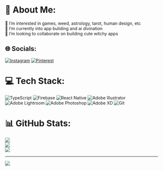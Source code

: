 # 💫 About Me:
👀 I’m interested in games, weed, astrology, tarot, human design, etc<br>🌱 I’m currently into app buliding and ai divination<br>💞️ I’m looking to collaborate on building cute witchy apps


## 🌐 Socials:
[![Instagram](https://img.shields.io/badge/Instagram-%23E4405F.svg?logo=Instagram&logoColor=white)](https://instagram.com/cayla.rae) [![Pinterest](https://img.shields.io/badge/Pinterest-%23E60023.svg?logo=Pinterest&logoColor=white)](https://pinterest.com/caylabeanz) 

# 💻 Tech Stack:
![TypeScript](https://img.shields.io/badge/typescript-%23007ACC.svg?style=for-the-badge&logo=typescript&logoColor=white) ![Firebase](https://img.shields.io/badge/firebase-%23039BE5.svg?style=for-the-badge&logo=firebase) ![React Native](https://img.shields.io/badge/react_native-%2320232a.svg?style=for-the-badge&logo=react&logoColor=%2361DAFB) ![Adobe Illustrator](https://img.shields.io/badge/adobe%20illustrator-%23FF9A00.svg?style=for-the-badge&logo=adobe%20illustrator&logoColor=white) ![Adobe Lightroom](https://img.shields.io/badge/Adobe%20Lightroom-31A8FF.svg?style=for-the-badge&logo=Adobe%20Lightroom&logoColor=white) ![Adobe Photoshop](https://img.shields.io/badge/adobe%20photoshop-%2331A8FF.svg?style=for-the-badge&logo=adobe%20photoshop&logoColor=white) ![Adobe XD](https://img.shields.io/badge/Adobe%20XD-470137?style=for-the-badge&logo=Adobe%20XD&logoColor=#FF61F6) ![Git](https://img.shields.io/badge/git-%23F05033.svg?style=for-the-badge&logo=git&logoColor=white)
# 📊 GitHub Stats:
![](https://github-readme-stats.vercel.app/api?username=caylamurdoch&theme=dark&hide_border=true&include_all_commits=false&count_private=true)<br/>
![](https://nirzak-streak-stats.vercel.app/?user=caylamurdoch&theme=dark&hide_border=true)<br/>
![](https://github-readme-stats.vercel.app/api/top-langs/?username=caylamurdoch&theme=dark&hide_border=true&include_all_commits=false&count_private=true&layout=compact)

---
[![](https://visitcount.itsvg.in/api?id=caylamurdoch&icon=7&color=11)](https://visitcount.itsvg.in)

<!-- Proudly created with GPRM ( https://gprm.itsvg.in ) -->
